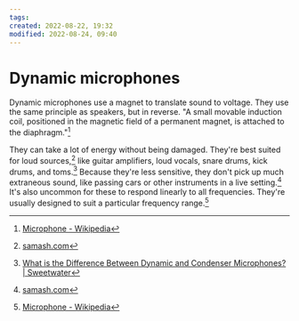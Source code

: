 ```yaml
---
tags: 
created: 2022-08-22, 19:32
modified: 2022-08-24, 09:40
---
```


# Dynamic microphones
Dynamic microphones use a magnet to translate sound to voltage. They use the same principle as speakers, but in reverse. "A small movable induction coil, positioned in the magnetic field of a permanent magnet, is attached to the diaphragm."[^1]

They can take a lot of energy without being damaged. They're best suited for loud sources,[^2] like guitar amplifiers, loud vocals, snare drums, kick drums, and toms.[^3] Because they're less sensitive, they don't pick up much extraneous sound, like passing cars or other instruments in a live setting.[^2] It's also uncommon for these to respond linearly to all frequencies. They're usually designed to suit a particular frequency range.[^1]

[^1]: [Microphone - Wikipedia](https://en.wikipedia.org/wiki/Microphone#Dynamic_microphone)
[^2]: [samash.com](https://www.samash.com/spotlight/condenser-dynamic-microphones?utm_source=pocket_mylist)
[^3]: [What is the Difference Between Dynamic and Condenser Microphones? | Sweetwater](https://www.sweetwater.com/sweetcare/articles/what-difference-between-dynamic-condenser-microphones/?utm_source=pocket_mylist)
